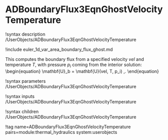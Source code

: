 # ADBoundaryFlux3EqnGhostVelocityTemperature

!syntax description /UserObjects/ADBoundaryFlux3EqnGhostVelocityTemperature

!include euler_1d_var_area_boundary_flux_ghost.md

This computes the boundary flux from a specified velocity $vel$
and temperature $T$, with pressure $p_i$ coming from the interior solution:
\begin{equation}
  \mathbf{U}_b = \mathbf{U}(vel, T, p_i) \,.
\end{equation}

!syntax parameters /UserObjects/ADBoundaryFlux3EqnGhostVelocityTemperature

!syntax inputs /UserObjects/ADBoundaryFlux3EqnGhostVelocityTemperature

!syntax children /UserObjects/ADBoundaryFlux3EqnGhostVelocityTemperature

!tag name=ADBoundaryFlux3EqnGhostVelocityTemperature pairs=module:thermal_hydraulics system:userobjects
